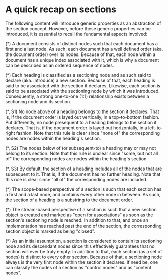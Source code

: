 
# A quick recap on sections

The following content will introduce generic properties as an abstraction
of the section concept. However, before these generic properties can be
introduced, it is essential to recall the fundamental aspects involved:

(*) A document consists of distinct nodes such that each document has a first
and a last node. As such, each document has a well defined order (aka. the
document order) over its nodes. Because of that, each node within a document
has a unique index associated with it, which is why a document can be described
as an ordered sequence of nodes.

(*) Each heading is classified as a sectioning node and as such said to declare
(aka. introduce) a new section. Because of that, each heading is said to be
associated with the section it declares. Likewise, each section is said to be
associated with the sectioning node by which it was introduced. Consequently,
a strong one-to-one (1:1) relationship exists between a sectioning node and its
section.

(*, S1) No node above of a heading belongs to the section it declares. That is,
if the document order is layed out vertically, in a top-to-bottom fashion. Put
differently, no node presequent to a heading belongs to the section it declares.
That is, if the document order is layed out horizontally, in a left-to-right
fashion. Note that this rule is clear since "none of" the corresponding nodes
are nodes within the heading's section.

(*, S2) The nodes below of (or subsequent-to) a heading may or may not belong
to its section. Note that this rule is unclear since "some, but not all of"
the corresponding nodes are nodes within the heading's section.

(*, S3) By default, the section of a heading includes all of the nodes that are
subsequent to it. That is, if the document has no further heading. Note that
this rule is clear since "all of" the corresponding nodes are included.

(*) The scope-based perspective of a section is such that each section has a
first and a last node, and contains every other node in between. As such, the
section of a heading is a substring to the document order.

(*) The stream-based perspective of a section is such that a new section object
is created and marked as "open for associations" as soon as the section's
sectioning node is reached. In addition to that, and once an implementation has
reached past the end of the section, the corresponding section object is marked
as being "closed".

(*) As an initial assumption, a section is considered to contain its sectioning
node and its descendant nodes since this effectively guarantees that no section
will ever be truly empty. In addition to that, each section (as a set of nodes)
is distinct to every other section. Because of that, a sectioning node always
is the very first node within the section it declares. If need be, one can
classify the nodes of a section as "control nodes" and as "content nodes".
